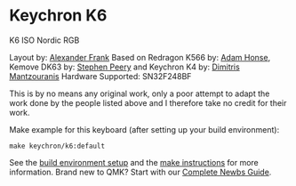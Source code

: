 # Keychron K6

K6 ISO Nordic RGB

Layout by: [Alexander Frank](https://github.com/jedifindtrick)
Based on Redragon K566 by: [Adam Honse](https://github.com/CalcProgrammer1), Kemove DK63 by: [Stephen Peery](https://github.com/smp4488) and Keychron K4 by: [Dimitris Mantzouranis](https://github.com/dexter93)
Hardware Supported: SN32F248BF

This is by no means any original work, only a poor attempt to adapt the work done by the people listed above and I therefore take no credit for their work.

Make example for this keyboard (after setting up your build environment):

    make keychron/k6:default

See the [build environment setup](https://docs.qmk.fm/#/getting_started_build_tools) and the [make instructions](https://docs.qmk.fm/#/getting_started_make_guide) for more information. Brand new to QMK? Start with our [Complete Newbs Guide](https://docs.qmk.fm/#/newbs).
